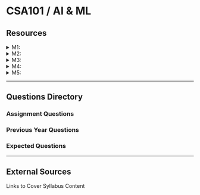 # CSA101 / AI & ML

## Resources

<details>

<summary>M1: </summary>



</details>

<details>

<summary>M2: </summary>



</details>

<details>

<summary>M3: </summary>



</details>

<details>

<summary>M4: </summary>



</details>

<details>

<summary>M5: </summary>



</details>

***

## Questions Directory

### Assignment Questions

### Previous Year Questions

### Expected Questions

***

## External Sources

Links to Cover Syllabus Content
